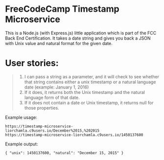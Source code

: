 # FreeCodeCamp Timestamp Microservice
This is a Node.js (with Express.js) little application which is part of the FCC Back End Certification. It takes a date string and gives you back a JSON with Unix value and natural format for the given date.

# User stories:
> 1. I can pass a string as a parameter, and it will check to see whether that string contains either a unix timestamp or a natural language date (example: January 1, 2016)
> 2. If it does, it returns both the Unix timestamp and the natural language form of that date.
> 3. If it does not contain a date or Unix timestamp, it returns null for those properties.

Example usage:
```
https://timestamp-microservice-liorchamla.c9users.io/December%2015,%202015
https://timestamp-microservice-liorchamla.c9users.io/1450137600
```
Example output:
```
{ "unix": 1450137600, "natural": "December 15, 2015" }
```
